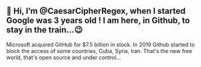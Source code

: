 👋 Hi, I’m @CaesarCipherRegex, when I started Google was 3 years old !
I am here, in Github, to stay in the train...😉
-------------------
Microsoft acquired GitHub for $7.5 billion in stock.
In 2019 Github started to block the access of some countries, Cuba, Syria, Iran.
That's the new free world, that's open source and under control...
